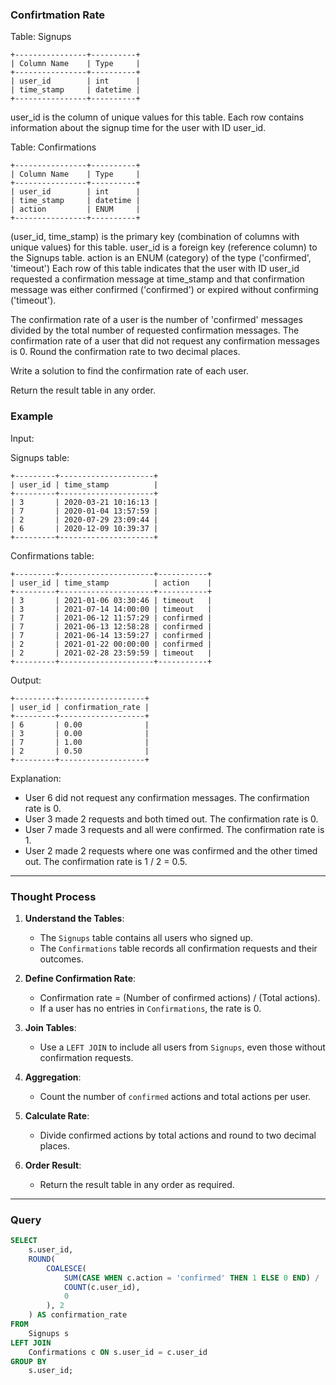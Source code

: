 ### Confirtmation Rate

Table: Signups

```plaintext
+----------------+----------+
| Column Name    | Type     |
+----------------+----------+
| user_id        | int      |
| time_stamp     | datetime |
+----------------+----------+
```
user_id is the column of unique values for this table.
Each row contains information about the signup time for the user with ID user_id.

Table: Confirmations

```plaintext
+----------------+----------+
| Column Name    | Type     |
+----------------+----------+
| user_id        | int      |
| time_stamp     | datetime |
| action         | ENUM     |
+----------------+----------+
```
(user_id, time_stamp) is the primary key (combination of columns with unique values) for this table.
user_id is a foreign key (reference column) to the Signups table.
action is an ENUM (category) of the type ('confirmed', 'timeout')
Each row of this table indicates that the user with ID user_id requested a confirmation message at time_stamp and that confirmation message was either confirmed ('confirmed') or expired without confirming ('timeout').

The confirmation rate of a user is the number of 'confirmed' messages divided by the total number of requested confirmation messages. The confirmation rate of a user that did not request any confirmation messages is 0. Round the confirmation rate to two decimal places.

Write a solution to find the confirmation rate of each user.

Return the result table in any order.

### Example

Input: 

Signups table:

```plaintext
+---------+---------------------+
| user_id | time_stamp          |
+---------+---------------------+
| 3       | 2020-03-21 10:16:13 |
| 7       | 2020-01-04 13:57:59 |
| 2       | 2020-07-29 23:09:44 |
| 6       | 2020-12-09 10:39:37 |
+---------+---------------------+
```

Confirmations table:

```plaintext
+---------+---------------------+-----------+
| user_id | time_stamp          | action    |
+---------+---------------------+-----------+
| 3       | 2021-01-06 03:30:46 | timeout   |
| 3       | 2021-07-14 14:00:00 | timeout   |
| 7       | 2021-06-12 11:57:29 | confirmed |
| 7       | 2021-06-13 12:58:28 | confirmed |
| 7       | 2021-06-14 13:59:27 | confirmed |
| 2       | 2021-01-22 00:00:00 | confirmed |
| 2       | 2021-02-28 23:59:59 | timeout   |
+---------+---------------------+-----------+
```

Output: 

```plaintext
+---------+-------------------+
| user_id | confirmation_rate |
+---------+-------------------+
| 6       | 0.00              |
| 3       | 0.00              |
| 7       | 1.00              |
| 2       | 0.50              |
+---------+-------------------+
```

Explanation: 
- User 6 did not request any confirmation messages. The confirmation rate is 0.
- User 3 made 2 requests and both timed out. The confirmation rate is 0.
- User 7 made 3 requests and all were confirmed. The confirmation rate is 1.
- User 2 made 2 requests where one was confirmed and the other timed out. The confirmation rate is 1 / 2 = 0.5.

---

### Thought Process

1. **Understand the Tables**:
   - The `Signups` table contains all users who signed up.
   - The `Confirmations` table records all confirmation requests and their outcomes.

2. **Define Confirmation Rate**:
   - Confirmation rate = (Number of confirmed actions) / (Total actions).
   - If a user has no entries in `Confirmations`, the rate is 0.

3. **Join Tables**:
   - Use a `LEFT JOIN` to include all users from `Signups`, even those without confirmation requests.

4. **Aggregation**:
   - Count the number of `confirmed` actions and total actions per user.

5. **Calculate Rate**:
   - Divide confirmed actions by total actions and round to two decimal places.

6. **Order Result**:
   - Return the result table in any order as required.

---

### Query

```sql
SELECT 
    s.user_id,
    ROUND(
        COALESCE(
            SUM(CASE WHEN c.action = 'confirmed' THEN 1 ELSE 0 END) / 
            COUNT(c.user_id),
            0
        ), 2
    ) AS confirmation_rate
FROM 
    Signups s
LEFT JOIN 
    Confirmations c ON s.user_id = c.user_id
GROUP BY 
    s.user_id;
